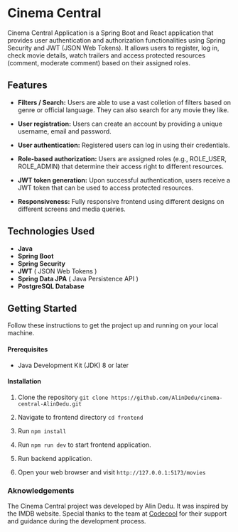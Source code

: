 # Cinema Central

Cinema Central Application is a Spring Boot and React application that provides user authentication and authorization functionalities using Spring Security and JWT (JSON Web Tokens). It allows users to register, log in, check movie details, watch trailers and access protected resources (comment, moderate comment) based on their assigned roles.

## Features

- **Filters / Search:** Users are able to use a vast colletion of filters based on genre or official language. They can also search for any movie they like.

- **User registration:** Users can create an account by providing a unique username, email and password.

- **User authentication:** Registered users can log in using their credentials.

- **Role-based authorization:** Users are assigned roles (e.g., ROLE_USER, ROLE_ADMIN) that determine their access right to different resources.

- **JWT token generation:** Upon successful authentication, users receive a JWT token that can be used to access protected resources.

- **Responsiveness:** Fully responsive frontend using different designs on different screens and media queries.

## Technologies Used

- **Java**
- **Spring Boot**
- **Spring Security**
- **JWT** ( JSON Web Tokens )
- **Spring Data JPA** ( Java Persistence API )
- **PostgreSQL Database**

## Getting Started

Follow these instructions to get the project up and running on your local machine.

#### Prerequisites

- Java Development Kit (JDK) 8 or later

#### Installation

1. Clone the repository `git clone https://github.com/AlinDedu/cinema-central-AlinDedu.git`

2. Navigate to frontend directory `cd frontend`

3. Run `npm install`

4. Run `npm run dev` to start frontend application.

5. Run backend application.

6. Open your web browser and visit `http://127.0.0.1:5173/movies`

### Aknowledgements

The Cinema Central project was developed by Alin Dedu. It was inspired by the IMDB website. Special thanks to the team at [Codecool](https://codecool.com/ro/?utm_source=Google&utm_medium=CPC&utm_campaign=RO_Search_FS_NS&utm_content=Brand&gclid=Cj0KCQjwmtGjBhDhARIsAEqfDEfamMslN5iKjSQk3Uhijnekqeo5oxwjoqmUPO2CeBEVm_DLoLC1VE0aAkzaEALw_wcB) for their support and guidance during the development process.
